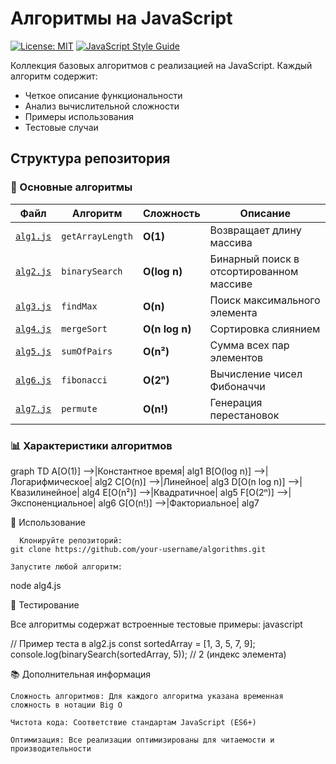 # Алгоритмы на JavaScript
[![License: MIT](https://img.shields.io/badge/License-MIT-yellow.svg)](https://opensource.org/licenses/MIT)
[![JavaScript Style Guide](https://img.shields.io/badge/code_style-standard-brightgreen.svg)](https://standardjs.com)

Коллекция базовых алгоритмов с реализацией на JavaScript. Каждый алгоритм содержит:
- Четкое описание функциональности
- Анализ вычислительной сложности
- Примеры использования
- Тестовые случаи

## Структура репозитория

### 📂 Основные алгоритмы
| Файл | Алгоритм | Сложность | Описание |
|------|----------|-----------|----------|
| [`alg1.js`](alg1.js) | `getArrayLength` | **O(1)** | Возвращает длину массива |
| [`alg2.js`](alg2.js) | `binarySearch` | **O(log n)** | Бинарный поиск в отсортированном массиве |
| [`alg3.js`](alg3.js) | `findMax` | **O(n)** | Поиск максимального элемента |
| [`alg4.js`](alg4.js) | `mergeSort` | **O(n log n)** | Сортировка слиянием |
| [`alg5.js`](alg5.js) | `sumOfPairs` | **O(n²)** | Сумма всех пар элементов |
| [`alg6.js`](alg6.js) | `fibonacci` | **O(2ⁿ)** | Вычисление чисел Фибоначчи |
| [`alg7.js`](alg7.js) | `permute` | **O(n!)** | Генерация перестановок |

### 📊 Характеристики алгоритмов
graph TD
    A[O(1)] -->|Константное время| alg1
    B[O(log n)] -->|Логарифмическое| alg2
    C[O(n)] -->|Линейное| alg3
    D[O(n log n)] -->|Квазилинейное| alg4
    E[O(n²)] -->|Квадратичное| alg5
    F[O(2ⁿ)] -->|Экспоненциальное| alg6
    G[O(n!)] -->|Факториальное| alg7

🚀 Использование

      Клонируйте репозиторий:
    git clone https://github.com/your-username/algorithms.git

    Запустите любой алгоритм:
node alg4.js

🧪 Тестирование

Все алгоритмы содержат встроенные тестовые примеры:
javascript

// Пример теста в alg2.js
const sortedArray = [1, 3, 5, 7, 9];
console.log(binarySearch(sortedArray, 5)); // 2 (индекс элемента)

📚 Дополнительная информация

    Сложность алгоритмов: Для каждого алгоритма указана временная сложность в нотации Big O

    Чистота кода: Соответствие стандартам JavaScript (ES6+)

    Оптимизация: Все реализации оптимизированы для читаемости и производительности
